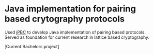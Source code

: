 # Java implementation for pairing based crytography protocols

Used [jPBC](http://gas.dia.unisa.it/projects/jpbc/schemes/bls.html) to develop Java implementation of pairing based protocols. Served as foundation for current research in lattice based cryptography.

[Current Bachelors project]